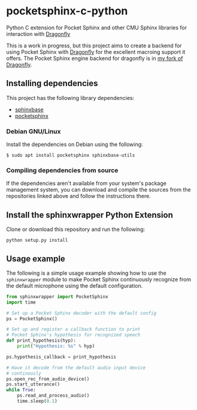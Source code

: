 # pocketsphinx-c-python
Python C extension for Pocket Sphinx and other CMU Sphinx libraries for interaction with [Dragonfly](https://github.com/t4ngo/dragonfly)

This is a work in progress, but this project aims to create a backend for using Pocket Sphinx with 
[Dragonfly](https://github.com/t4ngo/dragonfly) for the excellent macroing support it offers. 
The Pocket Sphinx engine backend for dragonfly is in 
[my fork of Dragonfly](https://github.com/Danesprite/dragonfly). 


## Installing dependencies
This project has the following library dependencies:
- [sphinxbase](https://github.com/cmusphinx/sphinxbase)
- [pocketsphinx](https://github.com/cmusphinx/pocketsphinx)

### Debian GNU/Linux
Install the dependencies on Debian using the following:
``` Shell
$ sudo apt install pocketsphinx sphinxbase-utils
```

### Compiling dependencies from source
If the dependencies aren't available from your system's package management system, you can download and 
compile the sources from the repositories linked above and follow the instructions there.


## Install the sphinxwrapper Python Extension
Clone or download this repository and run the following:
``` Shell 
python setup.py install
```


## Usage example
The following is a simple usage example showing how to use the `sphinxwrapper` module to make 
Pocket Sphinx continuously recognize from the default microphone using the default configuration.
``` Python
from sphinxwrapper import PocketSphinx
import time

# Set up a Pocket Sphinx decoder with the default config
ps = PocketSphinx()

# Set up and register a callback function to print
# Pocket Sphinx's hypothesis for recognized speech
def print_hypothesis(hyp):
    print("Hypothesis: %s" % hyp)

ps.hypothesis_callback = print_hypothesis

# Have it decode from the default audio input device
# continously
ps.open_rec_from_audio_device()
ps.start_utterance()
while True:
    ps.read_and_process_audio()
    time.sleep(0.1)

```
